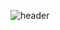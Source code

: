 <!--
**YunheeAhn/YunheeAhn** is a ✨ _special_ ✨ repository because its `README.md` (this file) appears on your GitHub profile.

Here are some ideas to get you started:

- 🔭 I’m currently working on ...
- 🌱 I’m currently learning ...
- 👯 I’m looking to collaborate on ...
- 🤔 I’m looking for help with ...
- 💬 Ask me about ...
- 📫 How to reach me: ...
- 😄 Pronouns: ...
- ⚡ Fun fact: ...
  -->

![header](https://capsule-render.vercel.app/api?type=Waving&color=auto&height=150&section=header&text=Yunhee's%20github&fontSize=70&animation=twinkling&fontColor=FFF1F7)
